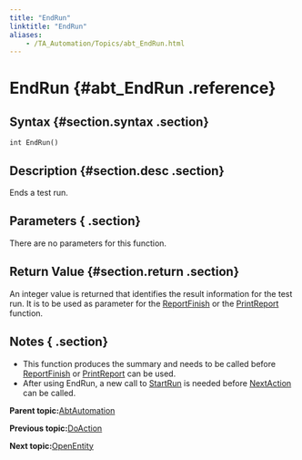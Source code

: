 ```yaml
--- 
title: "EndRun"
linktitle: "EndRun"
aliases: 
    - /TA_Automation/Topics/abt_EndRun.html
---
```

# EndRun {#abt_EndRun .reference}

## Syntax {#section.syntax .section}

`int EndRun()`

## Description {#section.desc .section}

Ends a test run.

## Parameters { .section}

There are no parameters for this function.

## Return Value {#section.return .section}

An integer value is returned that identifies the result information for the test run. It is to be used as parameter for the [ReportFinish](abtf_ReportFinish.html) or the [PrintReport](abtf_PrintReport.html) function.

## Notes { .section}

-   This function produces the summary and needs to be called before [ReportFinish](abtf_ReportFinish.html) or [PrintReport](abtf_PrintReport.html) can be used.
-   After using EndRun, a new call to [StartRun](abtf_StartRun.html) is needed before [NextAction](abtf_NextAction.html) can be called.

**Parent topic:**[AbtAutomation](../../TA_Automation/Topics/abt_AbtAutomation.html)

**Previous topic:**[DoAction](../../TA_Automation/Topics/abt_DoAction.html)

**Next topic:**[OpenEntity](../../TA_Automation/Topics/abt_OpenEntity.html)

